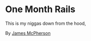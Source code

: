 # One Month Rails

This is my niggas down from the hood,

By [James McPherson](https://www.youtube.com/watch?v=0yW7w8F2TVA)